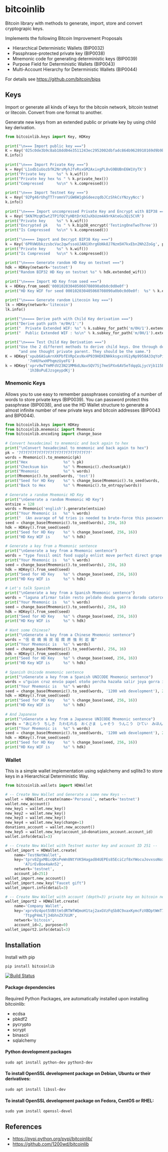# bitcoinlib
Bitcoin library with methods to generate, import, store and convert cryptograpic keys.

Implements the following Bitcoin Improvement Proposals
- Hierarchical Deterministic Wallets (BIP0032)
- Passphrase-protected private key (BIP0038)
- Mnemonic code for generating deterministic keys (BIP0039)
- Purpose Field for Deterministic Wallets (BIP0043)
- Multi-Account Hierarchy for Deterministic Wallets (BIP0044)

For details see https://github.com/bitcoin/bips


## Keys

Import or generate all kinds of keys for the bitcoin network, bitcoin testnet or litecoin. Convert from one format to
another. 

Generate new keys from an extended public or private key by using child key derivation.

```python
from bitcoinlib.keys import Key, HDKey
 
print("\n=== Import public key ===")
K = Key('025c0de3b9c8ab18dd04e3511243ec2952002dbfadc864b9628910169d9b9b00ec')
K.info()
 
print("\n=== Import Private Key ===")
k = Key('L1odb1uUozbfK2NrsMyhJfvRsxGM2AxixgPL8vG9BUBnE6W1VyTX')
print("Private key     %s" % k.wif())
print("Private key hex %s " % k.private_hex())
print("Compressed      %s\n" % k.compressed())
 
print("\n=== Import Testnet Key ===")
k = Key('92Pg46rUhgTT7romnV7iGW6W1gbGdeezqdbJCzShkCsYNzyyNcc')
k.info()
 
print("\n==== Import uncompressed Private Key and Encrypt with BIP38 ===")
k = Key('5KN7MzqK5wt2TP1fQCYyHBtDrXdJuXbUzm4A9rKAteGu3Qi5CVR')
print("Private key     %s" % k.wif())
print("Encrypted pk    %s " % k.bip38_encrypt('TestingOneTwoThree'))
print("Is Compressed   %s\n" % k.compressed())
 
print("\n==== Import and Decrypt BIP38 Key ===")
k = Key('6PRVWUbkzzsbcVac2qwfssoUJAN1Xhrg6bNk8J7Nzm5H7kxEbn2Nh2ZoGg', passphrase='TestingOneTwoThree')
print("Private key     %s" % k.wif())
print("Is Compressed   %s\n" % k.compressed())
 
print("\n==== Generate random HD Key on testnet ===")
hdk = HDKey(network='testnet')
print("Random BIP32 HD Key on testnet %s" % hdk.extended_wif())
 
print("\n==== Import HD Key from seed ===")
k = HDKey.from_seed('000102030405060708090a0b0c0d0e0f')
print("HD Key WIF for seed 000102030405060708090a0b0c0d0e0f:  %s" % k.extended_wif())
 
print("\n==== Generate random Litecoin key ===")
lk = HDKey(network='litecoin')
lk.info()
 
print("\n==== Derive path with Child Key derivation ===")
print("Derive path path 'm/0H/1':")
print("  Private Extended WIF: %s" % k.subkey_for_path('m/0H/1').extended_wif())
print("  Public Extended WIF : %s\n" % k.subkey_for_path('m/0H/1').extended_wif_public())
 
print("\n==== Test Child Key Derivation ===")
print("Use the 2 different methods to derive child keys. One through derivation from public parent, "
      "and one thought private parent. They should be the same.")
K = HDKey('xpub6ASuArnXKPbfEVRpCesNx4P939HDXENHkksgxsVG1yNp9958A33qYoPiTN9QrJmWFa2jNLdK84bWmyqTSPGtApP8P'
          '7nHUYwxHPhqmzUyeFG')
k = HDKey('xprv9wTYmMFdV23N21MM6dLNavSQV7Sj7meSPXx6AV5eTdqqGLjycVjb115Ec5LgRAXscPZgy5G4jQ9csyyZLN3PZLxoM'
          '1h3BoPuEJzsgeypdKj')
```


### Mnemonic Keys

Allows you to use easy to remember passphrases consisting of a number of words to store private keys (BIP0039).
You can password protect this passphrase (BIP0038), and use the HD Wallet structure to generate a almost infinite 
number of new private keys and bitcoin addresses (BIP0043 and BIP0044).

```python
from bitcoinlib.keys import HDKey
from bitcoinlib.mnemonic import Mnemonic
from bitcoinlib.encoding import change_base
 
# Convert hexadecimal to mnemonic and back again to hex
print("\nConvert hexadecimal to mnemonic and back again to hex")
pk = '7f7f7f7f7f7f7f7f7f7f7f7f7f7f7f7f'
words = Mnemonic().to_mnemonic(pk)
print("Hex                %s" % pk)
print("Checksum bin       %s" % Mnemonic().checksum(pk))
print("Mnemonic           %s" % words)
print(Mnemonic().to_seed(words, 'test'))
print("Seed for HD Key    %s" % change_base(Mnemonic().to_seed(words, 'test'), 256, 16))
print("Back to Hex        %s" % Mnemonic().to_entropy(words))
 
# Generate a random Mnemonic HD Key
print("\nGenerate a random Mnemonic HD Key")
entsize = 128
words = Mnemonic('english').generate(entsize)
print("Your Mnemonic is   %s" % words)
print("  (An avarage of %d tries is needed to brute-force this password)" % ((2 ** entsize) // 2))
seed = change_base(Mnemonic().to_seed(words), 256, 16)
hdk = HDKey().from_seed(seed)
print("Seed for HD Key    %s" % change_base(seed, 256, 16))
print("HD Key WIF is      %s" % hdk)
 
# Generate a key from a Mnemonic sentence
print("\nGenerate a key from a Mnemonic sentence")
words = "type fossil omit food supply enlist move perfect direct grape clean diamond"
print("Your Mnemonic is   %s" % words)
seed = change_base(Mnemonic().to_seed(words), 256, 16)
hdk = HDKey().from_seed(seed)
print("Seed for HD Key    %s" % change_base(seed, 256, 16))
print("HD Key WIF is      %s" % hdk)
 
# Let's talk Spanish
print("\nGenerate a key from a Spanish Mnemonic sentence")
words = "laguna afirmar talón resto peldaño deuda guerra dorado catorce avance oasis barniz"
print("Your Mnemonic is   %s" % words)
seed = change_base(Mnemonic().to_seed(words), 256, 16)
hdk = HDKey().from_seed(seed)
print("Seed for HD Key    %s" % change_base(seed, 256, 16))
print("HD Key WIF is      %s" % hdk)
 
# Want some Chinese?
print("\nGenerate a key from a Chinese Mnemonic sentence")
words = "信 收 曉 捐 炭 祖 瘋 原 強 則 岩 蓄"
print("Your Mnemonic is   %s" % words)
seed = change_base(Mnemonic().to_seed(words), 256, 16)
hdk = HDKey().from_seed(seed)
print("Seed for HD Key    %s" % change_base(seed, 256, 16))
print("HD Key WIF is      %s" % hdk)
 
# Spanish Unicode mnemonic sentence
print("\nGenerate a key from a Spanish UNICODE Mnemonic sentence")
words = u"guion cruz envío papel otoño percha hazaña salir joya gorra íntimo actriz"
print("Your Mnemonic is   %s" % words)
seed = change_base(Mnemonic().to_seed(words, '1200 web development'), 256, 16)
hdk = HDKey().from_seed(seed)
print("Seed for HD Key    %s" % change_base(seed, 256, 16))
print("HD Key WIF is      %s" % hdk)
 
# And Japanese
print("\nGenerate a key from a Japanese UNICODE Mnemonic sentence")
words = "あじわう　ちしき　たわむれる　おくさま　しゃそう　うんこう　ひてい　みほん　たいほ　てのひら　りこう　わかれる　かいすいよく　こもん　ねもと"
print("Your Mnemonic is   %s" % words)
seed = change_base(Mnemonic().to_seed(words, '1200 web development'), 256, 16)
hdk = HDKey().from_seed(seed)
print("Seed for HD Key    %s" % change_base(seed, 256, 16))
print("HD Key WIF is      %s" % hdk)
```


### Wallet

This is a simple wallet implementation using sqlalchemy and sqllite3 to store keys in a Hierarchical Deterministic Way.

```python
from bitcoinlib.wallets import HDWallet

# -- Create New Wallet and Generate a some new Keys --
wallet = HDWallet.create(name='Personal', network='testnet')
wallet.new_account()
new_key1 = wallet.new_key()
new_key2 = wallet.new_key()
new_key3 = wallet.new_key()
new_key4 = wallet.new_key(change=1)
donations_account = wallet.new_account()
new_key5 = wallet.new_key(account_id=donations_account.account_id)
wallet.info(detail=3)

# -- Create New Wallet with Testnet master key and account ID 251 --
wallet_import = HDWallet.create(
    name='TestNetWallet',
    key='tprv8ZgxMBicQKsPeWn8NtYVK5Hagad84UEPEs85EciCzf8xYWocuJovxsoNoxZAgfSrCp2xa6DdhDrzYVE8UXF75r2dKePy'
        'A7irEvBoe4aAn52',
    network='testnet',
    account_id=251)
wallet_import.new_account()
wallet_import.new_key("Faucet gift")
wallet_import.info(detail=3)

# -- Create New Wallet with account (depth=3) private key on bitcoin network and purpose 0 --
wallet_import2 = HDWallet.create(
    name='Company Wallet',
    key='xprv9z4pot5VBttmtdRTWfWQmoH1taj2axGVzFqSb8C9xaxKymcFzXBDptWmT7FwuEzG3ryjH4ktypQSAewRiNMjAN'
        'TtpgP4mLTj34bhnZX7UiM',
    network='bitcoin',
    account_id=2, purpose=0)
wallet_import2.info(detail=3)
```

## Installation

Install with pip

    pip install bitcoinlib
   

[![Build Status](https://travis-ci.org/1200wd/bitcoinlib.svg?branch=master)](https://travis-ci.org/1200wd/bitcoinlib)


#### Package dependencies

Required Python Packages, are automatically installed upon installing bitcoinlib:
- ecdsa
- pbkdf2
- pycrypto
- scrypt
- binascii
- sqlalchemy

#### Python development packages
    sudo apt install python-dev python3-dev

#### To install OpenSSL development package on Debian, Ubuntu or their derivatives:
    sudo apt install libssl-dev

#### To install OpenSSL development package on Fedora, CentOS or RHEL:
    sudo yum install openssl-devel


## References

- https://pypi.python.org/pypi/bitcoinlib/
- https://github.com/1200wd/bitcoinlib